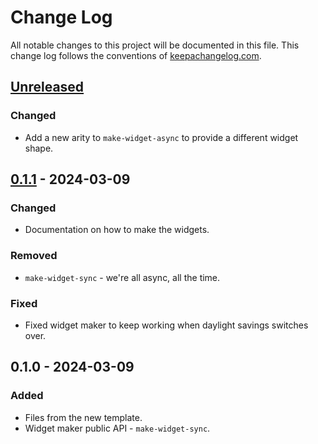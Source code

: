 # Change Log
All notable changes to this project will be documented in this file. This change log follows the conventions of [keepachangelog.com](http://keepachangelog.com/).

## [Unreleased]
### Changed
- Add a new arity to `make-widget-async` to provide a different widget shape.

## [0.1.1] - 2024-03-09
### Changed
- Documentation on how to make the widgets.

### Removed
- `make-widget-sync` - we're all async, all the time.

### Fixed
- Fixed widget maker to keep working when daylight savings switches over.

## 0.1.0 - 2024-03-09
### Added
- Files from the new template.
- Widget maker public API - `make-widget-sync`.

[Unreleased]: https://github.com/matchcraft/roar-oas/compare/0.1.1...HEAD
[0.1.1]: https://github.com/matchcraft/roar-oas/compare/0.1.0...0.1.1
